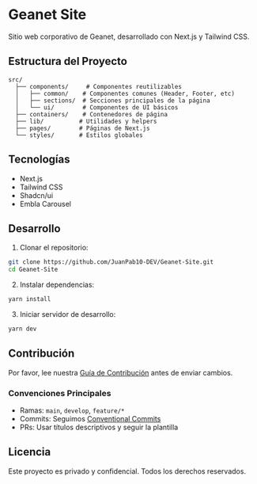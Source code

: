 # Geanet Site

Sitio web corporativo de Geanet, desarrollado con Next.js y Tailwind CSS.

## Estructura del Proyecto

```
src/
  ├── components/     # Componentes reutilizables
  │   ├── common/    # Componentes comunes (Header, Footer, etc)
  │   ├── sections/  # Secciones principales de la página
  │   └── ui/        # Componentes de UI básicos
  ├── containers/    # Contenedores de página
  ├── lib/          # Utilidades y helpers
  ├── pages/        # Páginas de Next.js
  └── styles/       # Estilos globales
```

## Tecnologías

- Next.js
- Tailwind CSS
- Shadcn/ui
- Embla Carousel

## Desarrollo

1. Clonar el repositorio:
```bash
git clone https://github.com/JuanPab10-DEV/Geanet-Site.git
cd Geanet-Site
```

2. Instalar dependencias:
```bash
yarn install
```

3. Iniciar servidor de desarrollo:
```bash
yarn dev
```

## Contribución

Por favor, lee nuestra [Guía de Contribución](CONTRIBUTING.md) antes de enviar cambios.

### Convenciones Principales

- Ramas: `main`, `develop`, `feature/*`
- Commits: Seguimos [Conventional Commits](https://www.conventionalcommits.org/)
- PRs: Usar títulos descriptivos y seguir la plantilla

## Licencia

Este proyecto es privado y confidencial. Todos los derechos reservados.
